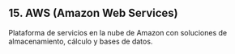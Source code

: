 ## 15. AWS (Amazon Web Services)

Plataforma de servicios en la nube de Amazon con soluciones de almacenamiento, cálculo y bases de datos.
